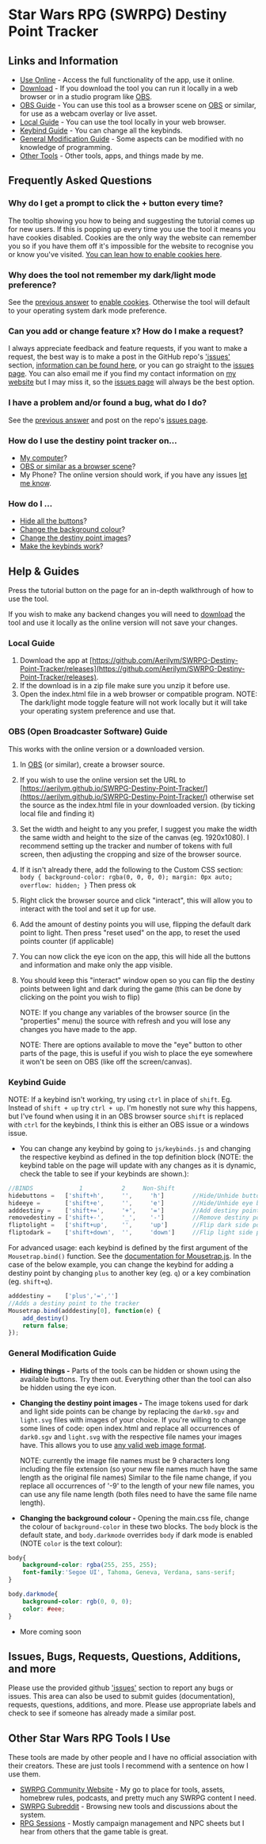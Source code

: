 # Star Wars RPG (SWRPG) Destiny Point Tracker

## Links and Information

* [Use Online](https://aerilym.github.io/SWRPG-Destiny-Point-Tracker) - Access the full functionality of the app, use it online.
* [Download](https://github.com/Aerilym/SWRPG-Destiny-Point-Tracker/releases) - If you download the tool you can run it locally in a web browser or in a studio program like [OBS](https://obsproject.com/).
* [OBS Guide](#OBSGUIDE) - You can use this tool as a browser scene on [OBS](https://obsproject.com/) or similar, for use as a webcam overlay or live asset.
* [Local Guide](#Local-Guide) - You can use the tool locally in your web browser.
* [Keybind Guide](#keybind-guide) - You can change all the keybinds.
* [General Modification Guide](#general-modification-guide) - Some aspects can be modified with no knowledge of programming.
* [Other Tools](https://aerilym.github.io/) - Other tools, apps, and things made by me.

## Frequently Asked Questions

### Why do I get a prompt to click the + button every time?

The tooltip showing you how to being and suggesting the tutorial comes up for new users. If this is popping up every time you use the tool it means you have cookies disabled. Cookies are the only way the website can remember you so if you have them off it's impossible for the website to recognise you or know you've visited. [You can lean how to enable cookies here](https://support.google.com/accounts/answer/61416).

### Why does the tool not remember my dark/light mode preference?

See the [previous answer](#why-do-i-get-a-prompt-to-click-the--button-every-time) to [enable cookies](https://support.google.com/accounts/answer/61416). Otherwise the tool will default to your operating system dark mode preference.

### Can you add or change feature x? How do I make a request?

I always appreciate feedback and feature requests, if you want to make a request, the best way is to make a post in the GitHub repo's ['issues'](https://github.com/Aerilym/SWRPG-Destiny-Point-Tracker/issues) section, [information can be found here](#issues-bugs-requests-questions-additions-and-more), or you can go straight to the [issues page](https://github.com/Aerilym/SWRPG-Destiny-Point-Tracker/issues). You can also email me if you find my contact information on [my website](aerilym.github.io) but I may miss it, so the [issues page](https://github.com/Aerilym/SWRPG-Destiny-Point-Tracker/issues) will always be the best option.

### I have a problem and/or found a bug, what do I do?

See the [previous answer](#can-you-add-or-change-feature-x-how-do-i-make-a-request) and post on the repo's [issues page](https://github.com/Aerilym/SWRPG-Destiny-Point-Tracker/issues).

### How do I use the destiny point tracker on...

* [My computer](#local-guide)?
* [OBS or similar as a browser scene](#obs-open-broadcaster-software-guide)?
* My Phone? The online version should work, if you have any issues [let me know](#i-have-a-problem-andor-found-a-bug-what-do-i-do).

### How do I ...

* [Hide all the buttons](#hiding-things)?
* [Change the background colour](#Changing-the-background-colour)?
* [Change the destiny point images](#Changing-the-destiny-point-images)?
* [Make the keybinds work](#keybind-guide)?

## Help & Guides

Press the tutorial button on the page for an in-depth walkthrough of how to use the tool.

If you wish to make any backend changes you will need to [download](https://github.com/Aerilym/SWRPG-Destiny-Point-Tracker/releases) the tool and use it locally as the online version will not save your changes.

### Local Guide

1. Download the app at [https://github.com/Aerilym/SWRPG-Destiny-Point-Tracker/releases](https://github.com/Aerilym/SWRPG-Destiny-Point-Tracker/releases).
2. If the download is in a zip file make sure you unzip it before use.
3. Open the index.html file in a web browser or compatible program.
NOTE: The dark/light mode toggle feature will not work locally but it will take your operating system preference and use that.

### OBS (Open Broadcaster Software) Guide

This works with the online version or a downloaded version.

1. In [OBS](https://obsproject.com/) (or similar), create a browser source.
2. If you wish to use the online version set the URL to [https://aerilym.github.io/SWRPG-Destiny-Point-Tracker/](https://aerilym.github.io/SWRPG-Destiny-Point-Tracker/) otherwise set the source as the index.html file in your downloaded version. (by ticking local file and finding it)
3. Set the width and height to any you prefer, I suggest you make the width the same width and height to the size of the canvas (eg. 1920x1080). I recommend setting up the tracker and number of tokens with full screen, then adjusting the cropping and size of the browser source.
4. If it isn't already there, add the following to the Custom CSS section: `body { background-color: rgba(0, 0, 0, 0); margin: 0px auto; overflow: hidden; }` Then press ok
5. Right click the browser source and click "interact", this will allow you to interact with the tool and set it up for use.
6. Add the amount of destiny points you will use, flipping the default dark point to light. Then press "reset used" on the app, to reset the used points counter (if applicable)
7. You can now click the eye icon on the app, this will hide all the buttons and information and make only the app visible.
8. You should keep this "interact" window open so you can flip the destiny points between light and dark during the game (this can be done by clicking on the point you wish to flip)

    NOTE: If you change any variables of the browser source (in the "properties" menu) the source with refresh and you will lose any changes you have made to the app.

    NOTE: There are options available to move the "eye" button to other parts of the page, this is useful if you wish to place the eye somewhere it won't be seen on OBS (like off the screen/canvas).

### Keybind Guide

NOTE: If a keybind isn't working, try using `ctrl` in place of `shift`. Eg. Instead of `shift + up` try `ctrl + up`. I'm honestly not sure why this happens, but I've found when using it in an OBS browser source `shift` is replaced with `ctrl` for the keybinds, I think this is either an OBS issue or a windows issue.

* You can change any keybind by going to `js/keybinds.js` and changing the respective keybind as defined in the top definition block (NOTE: the keybind table on the page will update with any changes as it is dynamic, check the table to see if your keybinds are shown.):

```JavaScript
//BINDS             1           2     Non-Shift
hidebuttons =   ['shift+h',     '',     'h']        //Hide/Unhide buttons
hideeye =       ['shift+e',     '',     'e']        //Hide/Unhide eye button
adddestiny =    ['shift+=',     '+',    '=']        //Add destiny point
removedestiny = ['shift+-',     '_',    '-']        //Remove destiny point
fliptolight =   ['shift+up',    '',     'up']       //Flip dark side point to light
fliptodark =    ['shift+down',  '',     'down']     //Flip light side point to dark
```

For advanced usage: each keybind is defined by the first argument of the `Mousetrap.bind()` function. See the [documentation for Mousetrap.js](https://craig.is/killing/mice). In the case of the below example, you can change the keybind for adding a destiny point by changing `plus` to another key (eg. `q`) or a key combination (eg. `shift+q`).

```JavaScript
adddestiny =    ['plus','=','']
//Adds a destiny point to the tracker
Mousetrap.bind(adddestiny[0], function(e) {
    add_destiny()
    return false;
});
```

### General Modification Guide

* <span id="hiding-things"></span> **Hiding things -** Parts of the tools can be hidden or shown using the available buttons. Try them out. Everything other than the tool can also be hidden using the eye icon.
* <span id="Changing-the-destiny-point-images"></span> **Changing the destiny point images -** The image tokens used for dark and light side points can be change by replacing the `dark0.sgv` and `light.svg` files with images of your choice. If you're willing to change some lines of code: open index.html and replace all occurrences of `dark0.sgv` and `light.svg` with the respective file names your images have. This allows you to use [any valid web image format](https://developer.mozilla.org/en-US/docs/Web/HTML/Element/img#supported_image_formats).

    NOTE: currently the image file names must be 9 characters long including the file extension (so your new file names much have the same length as the original file names) Similar to the file name change, if you replace all occurrences of '-9' to the length of your new file names, you can use any file name length (both files need to have the same file name length).

* <span id="Changing-the-background-colour"></span> **Changing the background colour -** Opening the main.css file, change the colour of `background-color` in these two blocks. The `body` block is the default state, and `body.darkmode` overrides `body` if dark mode is enabled (NOTE `color` is the text colour):
  
```css
body{
    background-color: rgba(255, 255, 255);
    font-family:'Segoe UI', Tahoma, Geneva, Verdana, sans-serif;
}

body.darkmode{
    background-color: rgb(0, 0, 0);
    color: #eee;
}
```

* More coming soon

## Issues, Bugs, Requests, Questions, Additions, and more

Please use the provided github ['issues'](https://github.com/Aerilym/SWRPG-Destiny-Point-Tracker/issues) section to report any bugs or issues. This area can also be used to submit guides (documentation), requests, questions, additions, and more. Please use appropriate labels and check to see if someone has already made a similar post.

## Other Star Wars RPG Tools I Use

These tools are made by other people and I have no official association with their creators. These are just tools I recommend with a sentence on how I use them.

* [SWRPG Community Website](https://www.swrpgcommunity.com/) - My go to place for tools, assets, homebrew rules, podcasts, and pretty much any SWRPG content I need.
* [SWRPG Subreddit](https://www.reddit.com/r/swrpg/) - Browsing new tools and discussions about the system.
* [RPG Sessions](https://rpgsessions.com/) - Mostly campaign management and NPC sheets but I hear from others that the game table is great.
